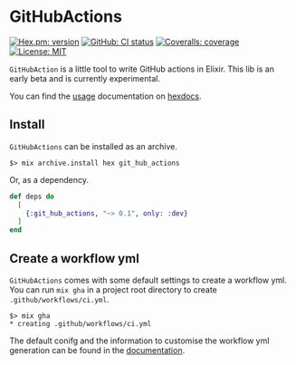 # GitHubActions
[![Hex.pm: version](https://img.shields.io/hexpm/v/git_hub_actions.svg?style=flat-square)](https://hex.pm/packages/git_hub_actions)
[![GitHub: CI status](https://img.shields.io/github/actions/workflow/status/hrzndhrn/git_hub_actions/ci.yml?branch=main&style=flat-square)](https://github.com/hrzndhrn/git_hub_actions/actions)
[![Coveralls: coverage](https://img.shields.io/coveralls/github/hrzndhrn/git_hub_actions?style=flat-square)](https://coveralls.io/github/hrzndhrn/git_hub_actions)
[![License: MIT](https://img.shields.io/badge/License-MIT-yellow.svg?style=flat-square)](https://github.com/hrzndhrn/git_hub_actions/blob/main/LICENSE.md)

`GitHubAction` is a little tool to write GitHub actions in Elixir. This lib
is an early beta and is currently experimental.

You can find the [usage](https://hexdocs.pm/git_hub_actions/usage.html)
documentation on [hexdocs](https://hexdocs.pm/git_hub_actions).

## Install

`GitHubActions` can be installed as an archive.

```shell
$> mix archive.install hex git_hub_actions
```
Or, as a dependency.

``` elixir
def deps do
  [
    {:git_hub_actions, "~> 0.1", only: :dev}
  ]
end
```

## Create a workflow yml

`GitHubActions` comes with some default settings to create a workflow yml. You
can run `mix gha` in a project root directory to create
`.github/workflows/ci.yml`.

```shell
$> mix gha
* creating .github/workflows/ci.yml
```

The default conifg and the information to customise the workflow yml generation
can be found in the [documentation](https://hexdocs.pm/git_hub_actions/usage.html).
